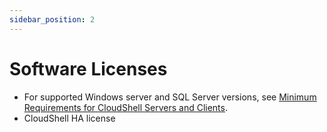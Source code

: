 ```yaml
---
sidebar_position: 2
---
```


# Software Licenses

- For supported Windows server and SQL Server versions, see [Minimum Requirements for CloudShell Servers and Clients](../../cs-system-requirements/min-requirements-for-cs.md).
- CloudShell HA license